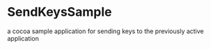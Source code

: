 SendKeysSample
==============

a cocoa sample application for sending keys to the previously active application

